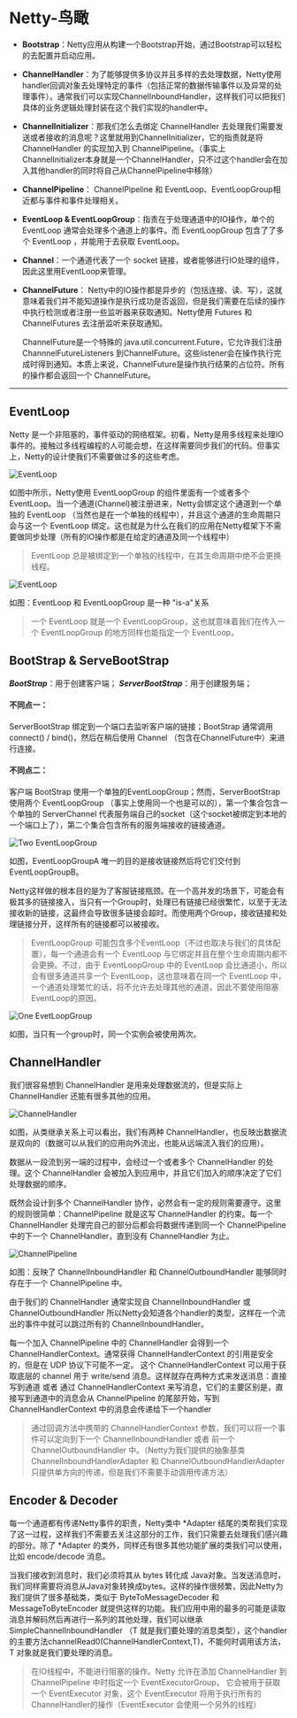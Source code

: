 # Netty-鸟瞰

- **Bootstrap**：Netty应用从构建一个Bootstrap开始，通过Bootstrap可以轻松的去配置并启动应用。
- **ChannelHandler**：为了能够提供多协议并且多样的去处理数据，Netty使用handler回调对象去处理特定的事件（包括正常的数据传输事件以及异常的处理事件）。通常我们可以实现ChannelInboundHandler，这样我们可以把我们具体的业务逻辑处理封装在这个我们实现的handler中。
- **ChannelInitializer**：那我们怎么去绑定 ChannelHandler 去处理我们需要发送或者接收的消息呢？这里就用到ChannelInitializer，它的指责就是将 ChannelHandler 的实现加入到 ChannelPipeline。（事实上ChannelInitializer本身就是一个ChannelHandler，只不过这个handler会在加入其他handler的同时将自己从ChannelPipeline中移除）
- **ChannelPipeline**： ChannelPipeline 和 EventLoop、EventLoopGroup相近都与事件和事件处理相关。
- **EventLoop & EventLoopGroup**：指责在于处理通道中的IO操作，单个的 EventLoop 通常会处理多个通道上的事件。而 EventLoopGroup 包含了了多个 EventLoop ，并能用于去获取 EventLoop。
- **Channel**：一个通道代表了一个 socket 链接，或者能够进行IO处理的组件，因此这里用EventLoop来管理。
- **ChannelFuture**： Netty中的IO操作都是异步的（包括连接、读、写），这就意味着我们并不能知道操作是执行成功是否返回，但是我们需要在后续的操作中执行检测或者注册一些监听器来获取通知。Netty使用 Futures 和 ChannelFutures 去注册监听来获取通知。

    ChannelFuture是一个特殊的 java.util.concurrent.Future，它允许我们注册 ChannnelFutureListeners 到ChannelFuture。这些listener会在操作执行完成时得到通知。本质上来说，ChannelFuture是操作执行结果的占位符。所有的操作都会返回一个 ChannelFuture。

---

## EventLoop

Netty 是一个非阻塞的，事件驱动的网络框架。初看，Netty是用多线程来处理IO事件的。接触过多线程编程的人可能会想，在这样需要同步我们的代码。但事实上，Netty的设计使我们不需要做过多的这些考虑。

![EventLoop](http://upload-images.jianshu.io/upload_images/1366868-fc8b0b590bde620e.png?imageMogr2/auto-orient/strip%7CimageView2/2/w/1240)

如图中所示，Netty使用 EventLoopGroup 的组件里面有一个或者多个 EventLoop。当一个通道(Channel)被注册进来，Netty会绑定这个通道到一个单独的 EventLoop （当然也是在一个单独的线程中），并且这个通道的生命周期只会与这一个 EventLoop 绑定。这也就是为什么在我们的应用在Netty框架下不需要做同步处理（所有的IO操作都是在给定的通道及同一个线程中）

> EventLoop 总是被绑定到一个单独的线程中，在其生命周期中绝不会更换线程。

![EventLoop](http://upload-images.jianshu.io/upload_images/1366868-9894084dc39cc758.png?imageMogr2/auto-orient/strip%7CimageView2/2/w/1240)

如图：EventLoop 和 EventLoopGroup 是一种 "is-a"关系

> 一个 EventLoop 就是一个 EventLoopGroup，这也就意味着我们在传入一个 EventLoopGroup 的地方同样也能指定一个 EventLoop。


## BootStrap & ServeBootStrap

***BootStrap***：用于创建客户端；
***ServerBootStrap***：用于创建服务端；

#### 不同点一：

ServerBootStrap 绑定到一个端口去监听客户端的链接；BootStrap 通常调用 connect() / bind()，然后在稍后使用 Channel （包含在ChannelFuture中）来进行连接。

#### 不同点二：

客户端 BootStrap 使用一个单独的EventLoopGroup；然而，ServerBootStrap 使用两个 EventLoopGroup （事实上使用同一个也是可以的），第一个集合包含一个单独的 ServerChannel 代表服务端自己的socket（这个socket被绑定到本地的一个端口上了），第二个集合包含所有的服务端接收的链接通道。

![Two EventLoopGroup](http://upload-images.jianshu.io/upload_images/1366868-1315d5246efd4552.png?imageMogr2/auto-orient/strip%7CimageView2/2/w/1240)

如图，EventLoopGroupA 唯一的目的是接收链接然后将它们交付到 EventLoopGroupB。

Netty这样做的根本目的是为了客服链接瓶颈。在一个高并发的场景下，可能会有极其多的链接接入，当只有一个Group时，处理已有链接已经很繁忙，以至于无法接收新的链接，这最终会导致很多链接会超时。而使用两个Group，接收链接和处理链接分开，这样所有的链接都可以被接收。


> EventLoopGroup 可能包含多个EventLoop（不过也取决与我们的具体配置），每一个通道会有一个 EventLoop 与它绑定并且在整个生命周期内都不会更换。不过，由于 EventLoopGroup 中的 EventLoop 会比通道小，所以会有很多通道共享一个 EventLoop，这也意味着在同一个 EventLoop 中，一个通道处理繁忙的话，将不允许去处理其他的通道，因此不要使用阻塞EventLoop的原因。

![One EvetLoopGroup](http://upload-images.jianshu.io/upload_images/1366868-764b358e3005d7b0.png?imageMogr2/auto-orient/strip%7CimageView2/2/w/1240)

如图，当只有一个group时，同一个实例会被使用两次。


## ChannelHandler

我们很容易想到 ChannelHandler 是用来处理数据流的，但是实际上 ChannelHandler 还能有很多其他的应用。

![ChannelHandler](http://upload-images.jianshu.io/upload_images/1366868-b93797a87d33d852.png?imageMogr2/auto-orient/strip%7CimageView2/2/w/1240)

如图，从类继承关系上可以看出，我们有两种 ChannelHandler，也反映出数据流是双向的（数据可以从我们的应用向外流出，也能从远端流入我们的应用）。

数据从一段流到另一端的过程中，会经过一个或者多个 ChannelHandler 的处理。这个 ChannelHandler 会被加入到应用中，并且它们加入的顺序决定了它们处理数据的顺序。

既然会设计到多个 ChannelHandler 协作，必然会有一定的规则需要遵守。这里的规则很简单：ChannelPipeline 就是这写 ChannelHandler 的约束。每一个 ChannelHandler 处理完自己的部分后都会将数据传递到同一个 ChannelPipeline 中的下一个 ChannelHandler，直到没有 ChannelHandler 为止。

![ChannelPipeline](http://upload-images.jianshu.io/upload_images/1366868-02a705898d5aa838.png?imageMogr2/auto-orient/strip%7CimageView2/2/w/1240)


如图：反映了 ChannelInboundHandler 和 ChannelOutboundHandler 能够同时存在于一个 ChannelPipeline 中。

由于我们的 ChannelHandler 通常实现自 ChannelInboundHandler 或 ChannelOutboundHandler 所以Netty会知道各个handler的类型，这样在一个流出的事件中就可以跳过所有的 ChannelInboundHandler。

每一个加入 ChannelPipeline 中的 ChannelHandler 会得到一个 ChannelHandlerContext。通常获得 ChannelHandlerContext 的引用是安全的，但是在 UDP 协议下可能不一定。 这个 ChannelHandlerContext 可以用于获取底层的 channel 用于 write/send 消息。这样就存在两种方式来发送消息：直接写到通道 或者 通过 ChannelHandlerContext 来写消息，它们的主要区别是，直接写到通道中的消息会从 ChannelPipeline 的尾部开始，写到 ChannelHandlerContext 中的消息会传递给下一个handler


> 通过回调方法中携带的 ChannelHandlerContext 参数，我们可以将一个事件可以定向到下一个 ChannelInboundHandler 或者 前一个 ChannelOutboundHandler 中。（Netty为我们提供的抽象基类 ChannelInboundHandlerAdapter 和 ChannelOutboundHandlerAdapter 只提供单方向的传递，但是我们不需要手动调用传递方法）


## Encoder & Decoder

每一个通道都有传递Netty事件的职责，Netty类中 *Adapter 结尾的类帮我们实现了这一过程，这样我们不需要去关注这部分的工作，我们只需要去处理我们感兴趣的部分。除了 *Adapter 的类外，同样还有很多其他功能扩展的类我们可以使用，比如 encode/decode 消息。

当我们接收到消息时，我们必须将其从 bytes 转化成 Java对象。当发送消息时，我们同样需要将消息从Java对象转换成bytes。这样的操作很频繁，因此Netty为我们提供了很多基础类，类似于 ByteToMessageDecoder 和 MessageToByteEncoder 就提供这样的功能。我们应用中用的最多的可能是读取消息并解码然后再进行一系列的其他处理，我们可以继承 SimpleChannelInboundHandler<T> （T 就是我们要处理的消息类型），这个handler的主要方法channelRead0(ChannelHandlerContext,T)，不能何时调用该方法，T 对象就是我们要处理的消息。


> 在IO线程中，不能进行阻塞的操作。Netty 允许在添加 ChannelHandler 到 ChannelPipeline 中时指定一个 EventExecutorGroup， 它会被用于获取一个 EventExecutor 对象，这个 EventExecutor 将用于执行所有的ChannelHandler的操作（EventExecutor 会使用一个另外的线程）



